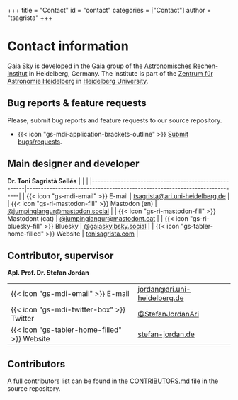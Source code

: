 +++
title = "Contact"
id = "contact"
categories = ["Contact"]
author = "tsagrista"
+++

# Contact information

Gaia Sky is developed in the Gaia group of the [Astronomisches Rechen-Institut](https://zah.uni-heidelberg.de/institutes/ari) in Heidelberg, Germany. The institute is part of the [Zentrum für Astronomie Heidelberg](https://zah.uni-heidelberg.de) in [Heidelberg University](https://uni-heidelberg.de).

## Bug reports & feature requests

Please, submit bug reports and feature requests to our source repository.

 - {{< icon "gs-mdi-application-brackets-outline" >}} [Submit bugs/requests](https://codeberg.org/gaiasky/gaiasky/issues).

## Main designer and developer

**Dr. Toni Sagristà Sellés**
|                                                      |                                                                           |
|------------------------------------------------------|---------------------------------------------------------------------------|
| {{< icon "gs-mdi-email" >}} E-mail                   | [tsagrista@ari.uni-heidelberg.de](mailto:tsagrista@ari.uni-heidelberg.de) |
| {{< icon "gs-ri-mastodon-fill" >}} Mastodon (en)     | [@jumpinglangur@mastodon.social](https://mastodon.social/@jumpinglangur)  |
| {{< icon "gs-ri-mastodon-fill" >}} Mastodont (cat)   | [@jumpinglangur@mastodont.cat](https://mastodont.cat/@jumpinglangur)      |
| {{< icon "gs-ri-bluesky-fill" >}} Bluesky            | [@gaiasky.bsky.social](https://bsky.app/profile/gaiasky.bsky.social)      |
| {{< icon "gs-tabler-home-filled" >}} Website         | [tonisagrista.com](https://tonisagrista.com)                              |

## Contributor, supervisor

**Apl. Prof. Dr. Stefan Jordan**

|                                                |                                                                           |
|------------------------------------------------|---------------------------------------------------------------------------|
| {{< icon "gs-mdi-email" >}} E-mail             | [jordan@ari.uni-heidelberg.de](mailto:jordan@ari.uni-heidelberg.de)       |
| {{< icon "gs-mdi-twitter-box" >}} Twitter          | [@StefanJordanAri](https://twitter.com/StefanJordanAri)                   |
| {{< icon "gs-tabler-home-filled" >}} Website   | [stefan-jordan.de](http://stefan-jordan.de)                               |

## Contributors

A full contributors list can be found in the [CONTRIBUTORS.md](https://codeberg.org/gaiasky/gaiasky/src/branch/master/CONTRIBUTORS.md) file in the source repository.
